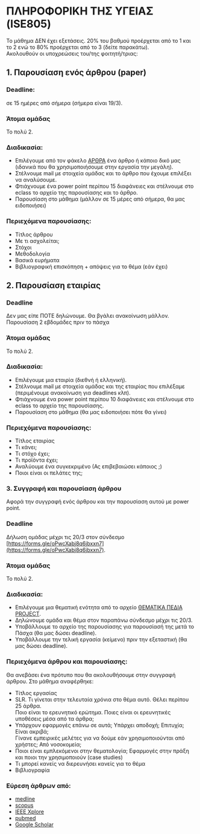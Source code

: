 # ΠΛΗΡΟΦΟΡΙΚΗ ΤΗΣ ΥΓΕΙΑΣ (ISE805)

Το μάθημα ΔΕΝ έχει εξετάσεις. 20% του βαθμού προέρχεται από το 1 και το 2 ενώ το 80% προέρχεται από το 3 (δείτε παρακάτω).   
Ακολουθούν οι υποχρεώσεις του/της φοιτητή/τριας:   

## 1. Παρουσίαση ενός άρθρου (paper)

### Deadline: 
σε 15 ημέρες από σήμερα (σήμερα είναι 19/3).  

### Άτομα ομάδας
Το πολύ 2.

### Διαδικασία: 
- Επιλέγουμε από τον φάκελο [ΑΡΘΡΑ](https://openeclass.uom.gr/modules/document/index.php?course=DAI240&openDir=/65f2e3b4czC4) ένα άρθρο ή κάποιο δικό μας (ιδανικά που θα χρησιμοποιήσουμε στην εργασία την μεγάλη).   
- Στέλνουμε mail με στοιχεία ομάδας και το άρθρο που έχουμε επιλέξει να αναλύσουμε.   
- Φτιάχνουμε ένα power point περίπου 15 διαφάνειες και στέλνουμε στο eclass το αρχείο της παρουσίασης και το άρθρο.  
- Παρουσίαση στο μάθημα (μάλλον σε 15 μέρες από σήμερα, θα μας ειδοποιήσει)   

### Περιεχόμενα παρουσίασης:
- Τίτλος άρθρου   
- Με τι ασχολείται;   
- Στόχοι   
- Μεθοδολογία   
- Βασικά ευρήματα   
- Βιβλιογραφική επισκόπηση + απόψεις για το θέμα (εάν έχει)   


## 2. Παρουσίαση εταιρίας 

### Deadline
Δεν μας είπε ΠΟΤΕ δηλώνουμε. Θα βγάλει ανακοίνωση μάλλον. Παρουσίαση 2 εβδομάδες πριν το πάσχα   

### Άτομα ομάδας
Το πολύ 2.

### Διαδικασία: 
- Επιλέγουμε μια εταιρία (διεθνή ή ελληνική).   
- Στέλνουμε mail με στοιχεία ομάδας και της εταιρίας που επιλέξαμε (περιμένουμε ανακοίνωση για deadlines κλπ).   
- Φτιάχνουμε ένα power point περίπου 10 διαφάνειες και στέλνουμε στο eclass το αρχείο της παρουσίασης.  
- Παρουσίαση στο μάθημα (θα μας ειδοποιήσει πότε θα γίνει)   

### Περιεχόμενα παρουσίασης:
- Τίτλος εταιρίας   
- Τι κάνει;   
- Τι στόχο έχει;   
- Τι προϊόντα έχει;   
- Αναλύουμε ένα συγκεκριμένο (Ας επιβεβαιώσει κάποιος ;)   
- Ποιοι είναι οι πελάτες της;   


### 3. Συγγραφή και παρουσίαση άρθρου

Αφορά την συγγραφή ενός άρθρου και την παρουσίαση αυτού με power point.

### Deadline
Δήλωση ομάδας μέχρι τις 20/3 στον σύνδεσμο [https://forms.gle/oPwcXabj8q6jbxxn7](https://forms.gle/oPwcXabj8q6jbxxn7).   

### Άτομα ομάδας
Το πολύ 2.

### Διαδικασία: 
- Επιλέγουμε μια θεματική ενότητα από το αρχείο [ΘΕΜΑΤΙΚΑ ΠΕΔΙΑ PROJECT](https://openeclass.uom.gr/modules/document/file.php/DAI240/%CE%95%CE%A1%CE%93%CE%91%CE%A3%CE%99%CE%95%CE%A3%20PROJECT/%CE%98%CE%95%CE%9C%CE%91%CE%A4%CE%99%CE%9A%CE%91%20%CE%A0%CE%95%CE%94%CE%99%CE%91%20PROJECT.docx).   
- Δηλώνουμε ομάδα και θέμα στον παραπάνω σύνδεσμο μέχρι τις 20/3.   
- Υποβάλλουμε το αρχείο της παρουσίασης για παρουσίασή της μετά το Πάσχα (θα μας δώσει deadline).  
- Υποβάλλουμε την τελική εργασία (κείμενο) πριν την εξεταστική (θα μας δώσει deadline).   

### Περιεχόμενα άρθρου και παρουσίασης:

Θα ανεβάσει ένα πρότυπο που θα ακολουθήσουμε στην συγγραφή άρθρου. Στο μάθημα αναφέρθηκε:  
- Τίτλος εργασίας   
- SLR. Τι γίνεται στην τελευταία χρόνια στο θέμα αυτό. Θέλει περίπου 25 άρθρα.   
Ποιο είναι το ερευνητικό ερώτημα. Ποιες είναι οι ερευνητικές υποθέσεις μέσα από τα άρθρα;  
- Υπάρχουν εφαρμογές επάνω σε αυτά; Υπάρχει αποδοχή; Επιτυχία; Είναι ακριβά;   
Γίνανε εμπειρικές μελέτες για να δούμε εάν χρησιμοποιούνται από χρήστες; Από νοσοκομεία;
- Ποιοι είναι εμπλεκόμενοι στην θεματολογία; Εφαρμογές στην πράξη και ποιοι την χρησιμοποιούν (case studies)    
- Τι μπορεί κανείς να διερευνήσει κανείς για το θέμα   
- Βιβλιογραφία   

### Εύρεση άρθρων από:

- [medline](https://www.nlm.nih.gov/medline/medline_overview.html)   
- [scopus](https://www.nlm.nih.gov/medline/medline_home.html)   
- [IEEE Xplore](https://ieeexplore.ieee.org/Xplore/home.jsp)   
- [pubmed](https://pubmed.ncbi.nlm.nih.gov/)   
- [Google Scholar](https://scholar.google.com/)   
